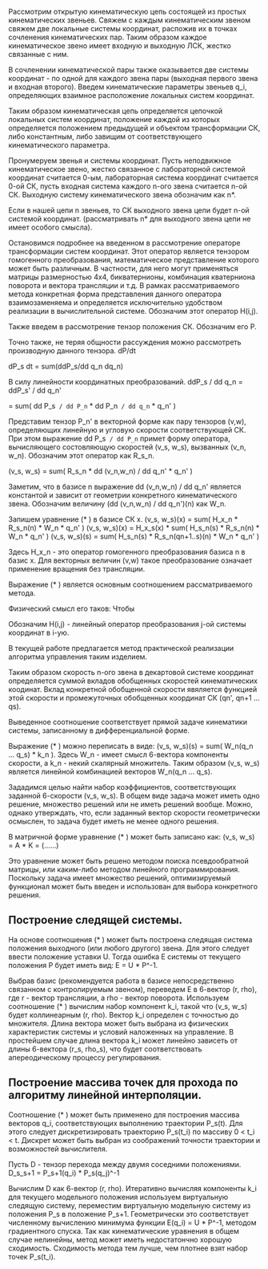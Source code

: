 Рассмотрим открытую кинематическую цепь состоящей из простых кинематических звеньев. Свяжем с каждым кинематическим звеном свяжем две локальные системы координат, распожив их в точках сочленения кинематических пар. Таким образом каждое кинематическое звено имеет входную и выходную ЛСК, жестко связанные с ним.

В сочленении кинематической пары также оказывается две системы координат - по одной для каждого звена пары (выходная первого звена и входная второго). Введем кинематические параметры звеньев q_i, определяющих взаимное расположение локальных систем координат.

Таким образом кинематическая цепь определяется цепочкой локальных систем координат, положение каждой из которых определяется положением предыдущей и объектом трансформации СК, либо константным, либо завищим от соответствующего кинематического параметра.

Пронумеруем звенья и системы координат. Пусть неподвижное кинематическое звено, жестко связанное с лабораторной системой координат считается 0-ым, лабораторная система координат считается 0-ой СК, пусть входная система каждого n-ого звена считается n-ой СК. Выходную систему кинематического звена обозначим как n\*. 

Если в нашей цепи n звеньев, то СК выходного звена цепи будет n-ой системой координат. (рассматривать n\* для выходного звена цепи не имеет особого смысла).


Остановимся подробнее на введенном в рассмотрение операторе трансформации систем координат. Этот оператор является тензором гомогенного преобразования, математическое представление которого может быть различным. В частности, для него могут применяться матрицы размерностью 4x4, бикватернионы, комбинация кватерниона поворота и вектора трансляции и т.д. В рамках рассматриваемого метода конкретная форма представления данного оператора взаимозаменяема и определяется исключительно удобством реализации в вычислительной системе. Обозначим этот оператор H(i,j).

Также введем в рассмотрение тензор положения СК. Обозначим его P.

Точно также, не теряя общности рассуждения можно рассмотреть производную данного тензора. dP/dt

dP_s
dt   = sum(ddP_s/dd q_n dq_n) 

В силу линейности координатных преобразований. 
ddP_s / dd q_n = ddP_s' / dd q_n'

 = sum( dd P_s` / dd P_n` * dd P_n` / dd q_n` * q_n' )

 Представим тензор P_n' в векторной форме как пару тензоров (v,w), определяющих линейную и угловую скорости соответствующей СК. При этом выражение 
 dd P_s` / dd P_n` примет форму оператора, вычисляющего состовляющую скоростей (v_s, w_s), вызванных (v_n, w_n). Обозначим этот оператор как R_s_n.

(v_s, w_s) = sum(  R_s_n * dd (v_n,w_n) / dd q_n' * q_n' )

Заметим, что в базисе n выражение dd (v_n,w_n) / dd q_n' является константой и зависит от геометрии конкретного кинематического звена. Обозначим величину (dd (v_n,w_n) / dd q_n')(n) как W_n.

Запишем уравнение (* ) в базисе СК x.
(v_s, w_s)(x) = sum( H_x_n * R_s_n(n) * W_n * q_n' )
(v_s, w_s)(x) = H_x_s(x) * sum( H_s_n(s) * R_s_n(n) * W_n * q_n' )
(v_s, w_s)(s) = sum( H_s_n(s) * R_s_n(qn+1..s)(n) * W_n * q_n' )


Здесь H_x_n - это оператор гомогенного преобразования базиса n в базис x. Для векторных величин (v,w) такое преобразование означает применение вращения без трансляции.

Выражение (* ) является основным соотношением рассматриваемого метода.

Физический смысл его таков: Чтобы 

Обозначим H(i,j) - линейный оператор преобразования j-ой системы координат в i-ую. 

В текущей работе предлагается метод практической реализации алгоритма управления таким изделием.

Таким образом скорость n-ого звена в декартовой системе координат определяется суммой вкладов обобщенных скоростей кинематических коодинат. Вклад конкретной обобщенной скорости явяляется функцией этой скорости и промежуточных обобщенных координат СК (qn', qn+1 ... qs).

Выведенное соотношение соответствует прямой задаче кинематики системы, записанному в дифференциальной форме.

Выражение (* ) можно переписать в виде:
(v_s, w_s)(s) = sum( W_n(q_n ... q_s) * k_n ). Здесь W_n - имеет смысл 6-вектора компоненты скорости, а k_n - некий скалярный множитель. Таким образом (v_s, w_s) является линейной комбинацией векторов W_n(q_n ... q_s).

Зададимся целью найти набор коэффициентов, соответствующих заданной 6-скорости (v_s, w_s). В общем виде задача может иметь одно решение, множество решений или не иметь решений вообще. Можно, однако утверждать, что, если заданный вектор скорости геометрически осмыслен, то задача будет иметь не менее одного решения.

В матричной форме уравнение (* ) может быть записано как:
(v_s, w_s) = A * K = (......)

Это уравнение может быть решено методом поиска псевдообратной матрицы, или каким-либо методом линейного программирования. Поскольку задача имеет множество решений, оптимизируемый функционал может быть введен и использован для выбора конкретного решения.

## Построение следящей системы. 

На основе соотношения (* ) может быть построена следящая система положения выходного (или любого другого) звена. Для этого следует ввести положение уставки U. Тогда ошибка E системы от текущего положения P будет иметь вид:
E = U * P^-1. 

Выбрав базис (рекомендуется работа в базисе непосредственно связанном с контролируемым звеном), переведем E в 6-вектор (r, rho), где r - вектор трансляции, а rho - вектор поворота. Используем соотношение (* ) вычислим набор компонент k_i, такой что (v_s, w_s) будет коллинеарным (r, rho). Вектор k_i определен с точностью до множителя. Длина вектора может быть выбрана из физических характеристик системы и условий наложенных на управление. В простейшем случае длина вектора k_i может линейно зависеть от длины 6-вектора (r_s, rho_s), что будет соответствовать апереодическому процессу регулирования.   

## Построение массива точек для прохода по алгоритму линейной интерполяции. 

Соотношение (* ) может быть применено для построения массива векторов q_i, соответствующих выполнению траектории P_s(t). Для этого следует дискретизировать траекторию P_s(t_i) по массиву 0 < t_i < t. Дискрет может быть выбран из соображений точности траектории и возможностей вычислителя.

Пусть D - тензор перехода между двумя соседними положениями.
D_s_s+1 = P_s+1(q_i) * P_s(q_j)^-1

Вычислим D как 6-вектор (r, rho). Итеративно вычисляя компоненты k_i для текущего модельного положения используем виртуальную следящую систему, переместим виртуальную модельную систему из положения P_s в положение P_s+1. Геометрически это соответствует численному вычислению минимума функции E(q_i) = U * P^-1, методом градиентного спуска. Так как кинематические уравнения в общем случае нелинейны, метод может иметь недостатончно хорошую сходимость. Сходимость метода тем лучше, чем плотнее взят набор точек P_s(t_i).  


